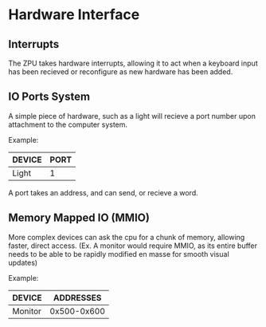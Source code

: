 # Hardware Interface

## Interrupts

The ZPU takes hardware interrupts, allowing it to act when a keyboard input has been recieved or reconfigure as new hardware has been added.

## IO Ports System

A simple piece of hardware, such as a light will recieve a port number upon attachment to the computer system.

Example:

| DEVICE | PORT |
|--------|------|
| Light  |  1   |

A port takes an address, and can send, or recieve a word.

## Memory Mapped IO (MMIO)

More complex devices can ask the cpu for a chunk of memory, allowing faster, direct access. (Ex. A monitor would require MMIO,
as its entire buffer needs to be able to be rapidly modified en masse for smooth visual updates)

Example:

| DEVICE  | ADDRESSES   |
|---------|-------------|
| Monitor | 0x500-0x600 |
